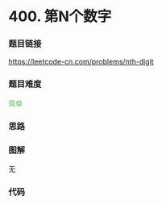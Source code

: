 # 400. 第N个数字

### 题目链接

https://leetcode-cn.com/problems/nth-digit

### 题目难度

<font color=#5CB85C>简单</font>

### 思路



### 图解

无

### 代码

```python
```